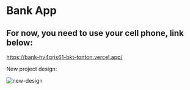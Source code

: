 # Bank App

## For now, you need to use your cell phone, link below:

 https://bank-hv4qris61-bkt-tonton.vercel.app/

New project design:

![new-design](https://user-images.githubusercontent.com/82295321/234136774-8fa9d69f-4cd2-41a2-bcf6-50409948e1d4.png)


